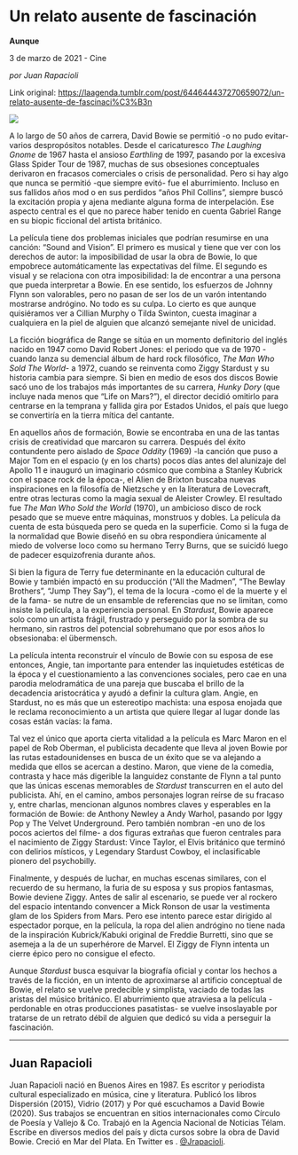 # Un relato ausente de fascinación

**Aunque**

3 de marzo de 2021 - Cine

_por Juan Rapacioli_

Link original: https://laagenda.tumblr.com/post/644644437270659072/un-relato-ausente-de-fascinaci%C3%B3n

![](https://64.media.tumblr.com/5b20ff12812e999659ae39dd0efcb5c0/69bd52e37daa310f-f5/s500x750/b4fadf0ebfb0c79b3829afc1879a7ab2843d3833.jpg)

A lo largo de 50 años de carrera, David Bowie se permitió -o no pudo evitar- varios despropósitos notables. Desde el caricaturesco *The Laughing Gnome* de 1967 hasta el ansioso *Earthling* de 1997, pasando por la excesiva Glass Spider Tour de 1987, muchas de sus obsesiones conceptuales derivaron en fracasos comerciales o crisis de personalidad. Pero si hay algo que nunca se permitió -que siempre evitó- fue el aburrimiento. Incluso en sus fallidos años mod o en sus perdidos “años Phil Collins”, siempre buscó la excitación propia y ajena mediante alguna forma de interpelación. Ese aspecto central es el que no parece haber tenido en cuenta Gabriel Range en su biopic ficcional del artista británico. 

La película tiene dos problemas iniciales que podrían resumirse en una canción: “Sound and Vision”. El primero es musical y tiene que ver con los derechos de autor: la imposibilidad de usar la obra de Bowie, lo que empobrece automáticamente las expectativas del filme. El segundo es visual y se relaciona con otra imposibilidad: la de encontrar a una persona que pueda interpretar a Bowie. En ese sentido, los esfuerzos de Johnny Flynn son valorables, pero no pasan de ser los de un varón intentando mostrarse andrógino. No todo es su culpa. Lo cierto es que aunque quisiéramos ver a Cillian Murphy o Tilda Swinton, cuesta imaginar a cualquiera en la piel de alguien que alcanzó semejante nivel de unicidad. 

La ficción biográfica de Range se sitúa en un momento definitorio del inglés nacido en 1947 como David Robert Jones: el periodo que va de 1970 -cuando lanza su demencial álbum de hard rock filosófico, *The Man Who Sold The World*- a 1972, cuando se reinventa como Ziggy Stardust y su historia cambia para siempre. Si bien en medio de esos dos discos Bowie sacó uno de los trabajos más importantes de su carrera, *Hunky Dory* (que incluye nada menos que “Life on Mars?”), el director decidió omitirlo para centrarse en la temprana y fallida gira por Estados Unidos, el país que luego se convertiría en la tierra mítica del cantante. 


En aquellos años de formación, Bowie se encontraba en una de las tantas crisis de creatividad que marcaron su carrera. Después del éxito contundente pero aislado de *Space Oddity* (1969) -la canción que puso a Major Tom en el espacio (y en los charts) pocos días antes del alunizaje del Apollo 11 e inauguró un imaginario cósmico que combina a Stanley Kubrick con el space rock de la época-, el Alien de Brixton buscaba nuevas inspiraciones en la filosofía de Nietzsche y en la literatura de Lovecraft, entre otras lecturas como la magia sexual de Aleister Crowley. El resultado fue *The Man Who Sold the World* (1970), un ambicioso disco de rock pesado que se mueve entre máquinas, monstruos y dobles. La película da cuenta de esta búsqueda pero se queda en la superficie. Como si la fuga de la normalidad que Bowie diseñó en su obra respondiera únicamente al miedo de volverse loco como su hermano Terry Burns, que se suicidó luego de padecer esquizofrenia durante años. 

Si bien la figura de Terry fue determinante en la educación cultural de Bowie y también impactó en su producción (“All the Madmen”, “The Bewlay Brothers”, “Jump They Say”), el tema de la locura -como el de la muerte y el de la fama- se nutre de un ensamble de referencias que no se limitan, como insiste la película, a la experiencia personal. En *Stardust*, Bowie aparece solo como un artista frágil, frustrado y perseguido por la sombra de su hermano, sin rastros del potencial sobrehumano que por esos años lo obsesionaba: el übermensch. 

La película intenta reconstruir el vínculo de Bowie con su esposa de ese entonces, Angie, tan importante para entender las inquietudes estéticas de la época y el cuestionamiento a las convenciones sociales, pero cae en una parodia melodramática de una pareja que buscaba el brillo de la decadencia aristocrática y ayudó a definir la cultura glam. Angie, en Stardust, no es más que un estereotipo machista: una esposa enojada que le reclama reconocimiento a un artista que quiere llegar al lugar donde las cosas están vacías: la fama. 

Tal vez el único que aporta cierta vitalidad a la película es Marc Maron en el papel de Rob Oberman, el publicista decadente que lleva al joven Bowie por las rutas estadounidenses en busca de un éxito que se va alejando a medida que ellos se acercan a destino. Maron, que viene de la comedia, contrasta y hace más digerible la languidez constante de Flynn a tal punto que las únicas escenas memorables de *Stardust* transcurren en el auto del publicista. Ahí, en el camino, ambos personajes logran reírse de su fracaso y, entre charlas, mencionan algunos nombres claves y esperables en la formación de Bowie: de Anthony Newley a Andy Warhol, pasando por Iggy Pop y The Velvet Underground. Pero también nombran -en uno de los pocos aciertos del filme- a dos figuras extrañas que fueron centrales para el nacimiento de Ziggy Stardust: Vince Taylor, el Elvis británico que terminó con delirios místicos, y Legendary Stardust Cowboy, el inclasificable pionero del psychobilly. 

Finalmente, y después de luchar, en muchas escenas similares, con el recuerdo de su hermano, la furia de su esposa y sus propios fantasmas, Bowie deviene Ziggy. Antes de salir al escenario, se puede ver al rockero del espacio intentando convencer a Mick Ronson de usar la vestimenta glam de los Spiders from Mars. Pero ese intento parece estar dirigido al espectador porque, en la película, la ropa del alien andrógino no tiene nada de la inspiración Kubrick/Kabuki original de Freddie Burretti, sino que se asemeja a la de un superhérore de Marvel. El Ziggy de Flynn intenta un cierre épico pero no consigue el efecto. 

Aunque *Stardust* busca esquivar la biografía oficial y contar los hechos a través de la ficción, en un intento de aproximarse al artificio conceptual de Bowie, el relato se vuelve predecible y simplista, vaciado de todas las aristas del músico británico. El aburrimiento que atraviesa a la película -perdonable en otras producciones pasatistas- se vuelve insoslayable por tratarse de un retrato débil de alguien que dedicó su vida a perseguir la fascinación. 



---

Juan Rapacioli
--------------

 Juan Rapacioli nació en Buenos Aires en 1987. Es escritor y periodista cultural especializado en música, cine y literatura. Publicó los libros Dispersión (2015), Vidrio (2017) y Por qué escuchamos a David Bowie (2020). Sus trabajos se encuentran en sitios internacionales como Círculo de Poesía y Vallejo & Co. Trabajó en la Agencia Nacional de Noticias Télam. Escribe en diversos medios del país y dicta cursos sobre la obra de David Bowie. Creció en Mar del Plata. En Twitter es . [@Jrapacioli](https://twitter.com/Jrapacioli). 

